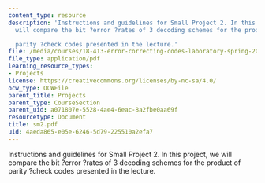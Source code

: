 ```yaml
---
content_type: resource
description: 'Instructions and guidelines for Small Project 2. In this project, we
  will compare the bit ?error ?rates of 3 decoding schemes for the product of

  parity ?check codes presented in the lecture.'
file: /media/courses/18-413-error-correcting-codes-laboratory-spring-2004/4aeda865e05e62465d79225510a2efa7_sm2.pdf
file_type: application/pdf
learning_resource_types:
- Projects
license: https://creativecommons.org/licenses/by-nc-sa/4.0/
ocw_type: OCWFile
parent_title: Projects
parent_type: CourseSection
parent_uid: a071807e-5528-4ae4-6eac-8a2fbe0aa69f
resourcetype: Document
title: sm2.pdf
uid: 4aeda865-e05e-6246-5d79-225510a2efa7
---
```

Instructions and guidelines for Small Project 2. In this project, we will compare the bit ?error ?rates of 3 decoding schemes for the product of
parity ?check codes presented in the lecture.